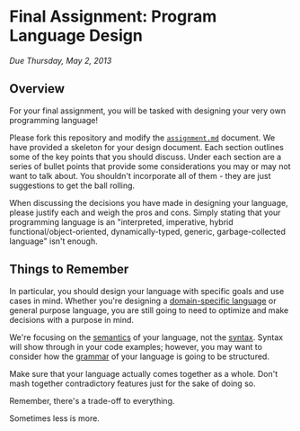 # Final Assignment: Program Language Design

*Due Thursday, May 2, 2013*

## Overview

For your final assignment, you will be tasked with designing your very own
programming language!

Please fork this repository and modify the [`assignment.md`](/assignment.md)
document. We have provided a skeleton for your design document. Each section
outlines some of the key points that you should discuss. Under each section are
a series of bullet points that provide some considerations you may or may not
want to talk about. You shouldn't incorporate all of them - they are just
suggestions to get the ball rolling.

When discussing the decisions you have made in designing your language, please
justify each and weigh the pros and cons. Simply stating that your programming
language is an "interpreted, imperative, hybrid functional/object-oriented,
dynamically-typed, generic, garbage-collected language" isn't enough.

## Things to Remember

In particular, you should design your language with specific goals and use cases
in mind. Whether you're designing a [domain-specific language][dsl] or general
purpose language, you are still going to need to optimize and make decisions
with a purpose in mind.

We're focusing on the [semantics][] of your language, not the [syntax][]. Syntax
will show through in your code examples; however, you may want to consider how
the [grammar][] of your language is going to be structured.

Make sure that your language actually comes together as a whole. Don't mash
together contradictory features just for the sake of doing so.

Remember, there's a trade-off to everything.

Sometimes less is more.


[dsl]: http://en.wikipedia.org/wiki/Domain-specific_language
[semantics]: http://en.wikipedia.org/wiki/Semantics#Computer_science
[syntax]: http://en.wikipedia.org/wiki/Syntax_(logic)
[grammar]: http://en.wikipedia.org/wiki/Chomsky_hierarchy
